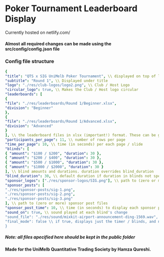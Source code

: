 # Poker Tournament Leaderboard Display

Currently hosted on netlify.com/

#### Almost all required changes can be made using the src/config/config.json file

### Config file structure

```yaml
{
"title": "QTS x SIG UniMelb Poker Tournament", \\ displayed on top of leaderboard
"subtitle": "Round 1", \\ Displayed under title
"logo": "./res/club-logos/logo2.png", \\ Club / Host Logo
"circular_logo": true, \\ Makes the Club / Host logo circular
"leaderboards": [
{
"file": "./res/leaderboards/Round 1/Beginner.xlsx",
"division": "Beginner"
},
{
"file": "./res/leaderboards/Round 1/Advanced.xlsx",
"division": "Advanced"
}
], \\ the leaderboard files in xlsx (important!) format. These can be generated using src/helper_functions/format_leaderboard.py
"participants_per_page": 11, \\ number of rows per page
"time_per_page": 10, \\ time (in seconds) per each page / slide
"blinds": [
{ "amount": "$100 / $200", "duration": 30 },
{ "amount": "$200 / $400", "duration": 30 },
{ "amount": "$500 / $1000", "duration": 30 },
{ "amount": "$1000 / $2000", "duration": 30 }
], \\ blind amounts and durations. duration overrides blind_duration
"blind_duration": 30, \\ default duration if duration in blinds not specified
"sponsor_logos": ["./res/sponsor-logos/SIG.png"], \\ path to (zero or more) sponsor logo files
"sponsor_posts": [
"./res/sponsor-posts/sig-1.png",
"./res/sponsor-posts/sig-2.png",
"./res/sponsor-posts/sig-3.png"
], \\ path to (zero or more) sponsor post files
"sponsor_post_time": 10, \\ time (in seconds) to display each sponsor post
"sound_on": true, \\ sound played at each blind's change
"sound_file": "./res/sound/mixkit-airport-announcement-ding-1569.wav", \\ path to sound file
"final_mode": false \\ if true, displays just the timer / blinds, and not the leaderboard
}
```

##### Note: all files apecified here should be kept in the public folder

#### Made for the UniMelb Quantitative Trading Society by Hamza Qureshi. 
